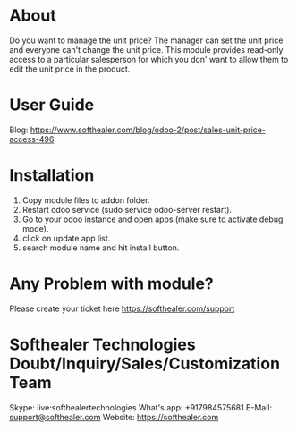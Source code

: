 About
============
Do you want to manage the unit price? The manager can set the unit price and everyone can't change the unit price. This module provides read-only access to a particular salesperson for which you don' want to allow them to edit the unit price in the product.

User Guide
============
Blog: https://www.softhealer.com/blog/odoo-2/post/sales-unit-price-access-496

Installation
============
1) Copy module files to addon folder.
2) Restart odoo service (sudo service odoo-server restart).
3) Go to your odoo instance and open apps (make sure to activate debug mode).
4) click on update app list.
5) search module name and hit install button.

Any Problem with module?
=====================================
Please create your ticket here https://softhealer.com/support

Softhealer Technologies Doubt/Inquiry/Sales/Customization Team
=====================================
Skype: live:softhealertechnologies
What's app: +917984575681
E-Mail: support@softhealer.com
Website: https://softhealer.com
